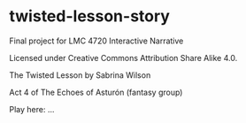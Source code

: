 # twisted-lesson-story
Final project for LMC 4720 Interactive Narrative

Licensed under Creative Commons Attribution Share Alike 4.0.

The Twisted Lesson by Sabrina Wilson

Act 4 of The Echoes of Asturón (fantasy group)

Play here: ...

